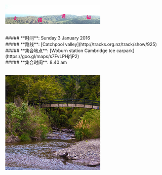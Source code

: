 ![skyline](_images/skyline2.png)

<br/>
##### **时间**: Sunday 3 January 2016
<br/>
##### **路线**: [Catchpool valley](http://tracks.org.nz/track/show/925)
<br/>
##### **集合地点**: [Woburn station Cambridge tce carpark](https://goo.gl/maps/s7FvLPHjfjP2)
<br/>
##### **集合时间**: 8.40 am 

<br/>
<br/>




![catchpool1](_images/catchpool1.jpg)
